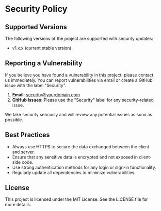 # Security Policy

## Supported Versions
The following versions of the project are supported with security updates:

- v1.x.x (current stable version)

## Reporting a Vulnerability
If you believe you have found a vulnerability in this project, please contact us immediately. You can report vulnerabilities via email or create a GitHub issue with the label "Security".

1. **Email**: security@yourdomain.com
2. **GitHub Issues**: Please use the "Security" label for any security-related issue.

We take security seriously and will review any potential issues as soon as possible.

## Best Practices
- Always use HTTPS to secure the data exchanged between the client and server.
- Ensure that any sensitive data is encrypted and not exposed in client-side code.
- Use strong authentication methods for any login or sign-in functionality.
- Regularly update all dependencies to minimize vulnerabilities.

## License
This project is licensed under the MIT License. See the LICENSE file for more details.
